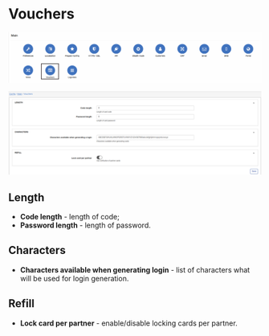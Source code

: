Vouchers
=====

![icon](icon.png)

![vouchers](vouchers.png)

## Length

* **Code length** - length of code;
* **Password length** - length of password.

## Characters
* **Characters available when generating login** - list of characters what will be used for login generation.

## Refill
* **Lock card per partner** - enable/disable locking cards per partner.
